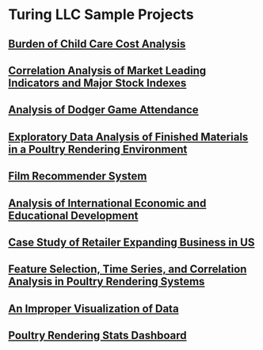 # Turing LLC Sample Projects

## [Burden of Child Care Cost Analysis](https://github.com/turingllcconsulting/turingllcconsulting.github.io/tree/Child_Care_Cost)

## [Correlation Analysis of Market Leading Indicators and Major Stock Indexes](https://github.com/turingllcconsulting/turingllcconsulting.github.io/tree/Corr_Analysis_Market)

## [Analysis of Dodger Game Attendance](https://github.com/turingllcconsulting/turingllcconsulting.github.io/tree/Dodger_Game_Attn)

## [Exploratory Data Analysis of Finished Materials in a Poultry Rendering Environment](https://github.com/turingllcconsulting/turingllcconsulting.github.io/tree/EDA_Poultry_Rendering)

## [Film Recommender System](https://github.com/turingllcconsulting/turingllcconsulting.github.io/tree/Film_Recom)

## [Analysis of International Economic and Educational Development](https://github.com/turingllcconsulting/turingllcconsulting.github.io/tree/Intl_Econ_Dev)

## [Case Study of Retailer Expanding Business in US](https://github.com/turingllcconsulting/turingllcconsulting.github.io/tree/Retail_Expansion)

## [Feature Selection, Time Series, and Correlation Analysis in Poultry Rendering Systems](https://github.com/turingllcconsulting/turingllcconsulting.github.io/tree/Time_Series_Poultry_Rendering)

## [An Improper Visualization of Data](https://github.com/turingllcconsulting/turingllcconsulting.github.io/tree/Text_to_Image)

## [Poultry Rendering Stats Dashboard](https://github.com/turingllcconsulting/turingllcconsulting.github.io/tree/Rendering_Stats_Dashboard)
